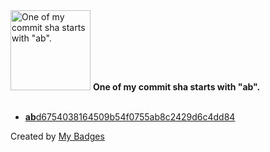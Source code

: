 <img src="https://github.com/my-badges/my-badges/blob/master/src/all-badges/abc-commit/ab-commit.png?raw=true" alt="One of my commit sha starts with &quot;ab&quot;." title="One of my commit sha starts with &quot;ab&quot;." width="128">
<strong>One of my commit sha starts with &quot;ab&quot;.</strong>
<br><br>

- <a href="https://github.com/man250001/Pharmacy_Manager/commit/abd6754038164509b54f0755ab8c2429d6c4dd84"><strong>ab</strong>d6754038164509b54f0755ab8c2429d6c4dd84</a>


Created by <a href="https://github.com/my-badges/my-badges">My Badges</a>